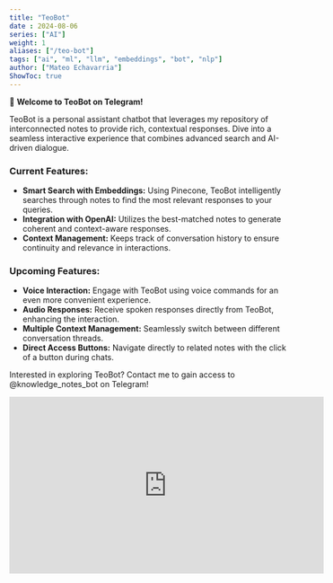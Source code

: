 ```yaml
---
title: "TeoBot"
date : 2024-08-06
series: ["AI"]
weight: 1
aliases: ["/teo-bot"]
tags: ["ai", "ml", "llm", "embeddings", "bot", "nlp"]
author: ["Mateo Echavarria"]
ShowToc: true
---
```


👋 **Welcome to TeoBot on Telegram!**

TeoBot is a personal assistant chatbot that leverages my repository of interconnected notes to provide rich, contextual responses. Dive into a seamless interactive experience that combines advanced search and AI-driven dialogue.

### **Current Features:**
- **Smart Search with Embeddings:** Using Pinecone, TeoBot intelligently searches through notes to find the most relevant responses to your queries.
- **Integration with OpenAI:** Utilizes the best-matched notes to generate coherent and context-aware responses.
- **Context Management:** Keeps track of conversation history to ensure continuity and relevance in interactions.

### **Upcoming Features:**
- **Voice Interaction:** Engage with TeoBot using voice commands for an even more convenient experience.
- **Audio Responses:** Receive spoken responses directly from TeoBot, enhancing the interaction.
- **Multiple Context Management:** Seamlessly switch between different conversation threads.
- **Direct Access Buttons:** Navigate directly to related notes with the click of a button during chats.

Interested in exploring TeoBot? Contact me to gain access to @knowledge_notes_bot on Telegram!

<div style="text-align: center;">
    <iframe width="560" height="315" src="https://www.youtube.com/embed/PJ1oegPL1zo?vq=hd1080" frameborder="0" allow="accelerometer; autoplay; clipboard-write; encrypted-media; gyroscope; picture-in-picture" allowfullscreen></iframe>
</div>
